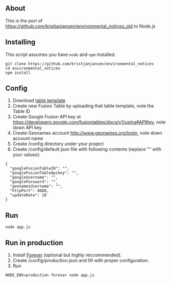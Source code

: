 ## About 

This is the port of https://github.com/kristjanjansen/environmental_notices_old to Node.js

## Installing

This script assumes you have ```node``` and ```npm``` installed.

```
git clone https://github.com/kristjanjansen/environmental_notices
cd environmental_notices
npm install
```

## Config

1. Download [table template](https://raw.github.com/gist/3736497/dddb4ade9a6bba9275ba59066ae2ababaa00cf3d/en_table_template.csv)
2. Create new Fusion Table by uploading that table template, note the Table ID
3. Create Google Fusion API key at https://developers.google.com/fusiontables/docs/v1/using#APIKey, note down API key
4. Create Geonames account http://www.geonames.org/login, note down account name
5. Create /config directory under your project
6. Create /config/default.json file with following contents (replace "" with your values):

```
{
  "googleFusionTableID": "",
  "googleFusionTableApikey": "",
  "googleUsername": "",
  "googlePassword": "",
  "geonamesUsername": "",
  "httpPort": 8888,
  "updateRate": 10
}
```

## Run

```
node app.js
```

## Run in production

1. Install [Forever](https://github.com/nodejitsu/forever) (optional but highly reccommended).
1. Create /config/production.json and fill with proper configuration.
2. Run

```
NODE_ENV=production forever node app.js
```

